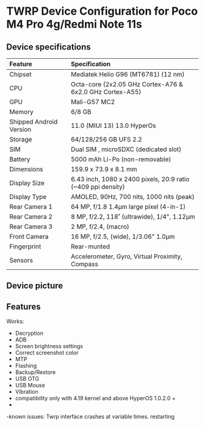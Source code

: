 # TWRP Device Configuration for Poco M4 Pro 4g/Redmi Note 11s

## Device specifications

| Feature                 | Specification                                                   |
| :---------------------- | :---------------------------------------------------------------|
| Chipset                 | Mediatek Helio G96 (MT6781) (12 nm)                             |
| CPU                     | Octa-core (2x2.05 GHz Cortex-A76 & 6x2.0 GHz Cortex-A55)        |
| GPU                     | Mali-G57 MC2                                                    |
| Memory                  | 6/8 GB                                                          |
| Shipped Android Version | 11.0 (MIUI 13)  13.0 HyperOs                                    |
| Storage                 | 64/128/256 GB  UFS 2.2                                          |
| SIM                     | Dual SIM , microSDXC (dedicated slot)                           |
| Battery                 | 5000 mAh Li-Po (non-removable)                                  |
| Dimensions              | 159.9 x 73.9 x 8.1 mm                                           |
| Display Size            | 6.43 inch, 1080 x 2400 pixels, 20:9 ratio (~409 ppi density)    |
| Display Type            | AMOLED, 90Hz, 700 nits, 1000 nits (peak)                        |
| Rear Camera 1           | 64 MP, f/1.8 1.4µm  large pixel (4-in-1)                        |
| Rear Camera 2           | 8 MP, f/2.2, 118˚ (ultrawide), 1/4", 1.12µm                     |
| Rear Camera 3           | 2 MP, f/2.4, (macro)                                            |
| Front Camera            | 16 MP, f/2.5, (wide), 1/3.06" 1.0µm                             |
| Fingerprint             | Rear-munted                                                     |
| Sensors                 | Accelerometer, Gyro, Virtual Proximity, Compass                 |

## Device picture

## Features

Works:

- Decryption
- ADB
- Screen brightness settings
- Correct screenshot color
- MTP
- Flashing
- Backup/Restore
- USB OTG
- USB Mouse
- Vibration
- compatibility only with 4.19 kernel and above
  HyperOS 1.0.2.0 +
-
-known issues:
  Twrp interface crashes at variable times. restarting


